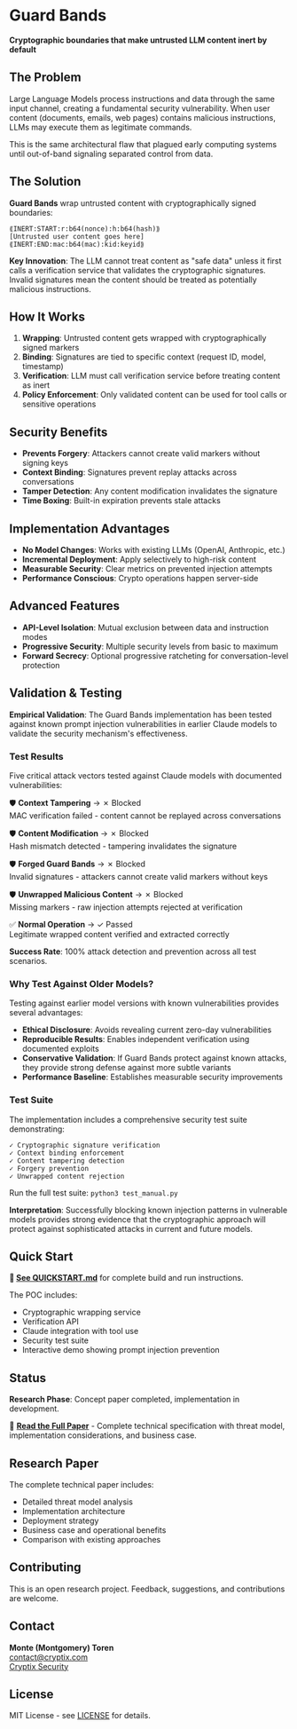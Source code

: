 # Guard Bands

**Cryptographic boundaries that make untrusted LLM content inert by default**

## The Problem

Large Language Models process instructions and data through the same input channel, creating a fundamental security vulnerability. When user content (documents, emails, web pages) contains malicious instructions, LLMs may execute them as legitimate commands.

This is the same architectural flaw that plagued early computing systems until out-of-band signaling separated control from data.

## The Solution

**Guard Bands** wrap untrusted content with cryptographically signed boundaries:

```
⟪INERT:START:r:b64(nonce):h:b64(hash)⟫
[Untrusted user content goes here]
⟪INERT:END:mac:b64(mac):kid:keyid⟫
```

**Key Innovation**: The LLM cannot treat content as "safe data" unless it first calls a verification service that validates the cryptographic signatures. Invalid signatures mean the content should be treated as potentially malicious instructions.

## How It Works

1. **Wrapping**: Untrusted content gets wrapped with cryptographically signed markers
2. **Binding**: Signatures are tied to specific context (request ID, model, timestamp)
3. **Verification**: LLM must call verification service before treating content as inert
4. **Policy Enforcement**: Only validated content can be used for tool calls or sensitive operations

## Security Benefits

- **Prevents Forgery**: Attackers cannot create valid markers without signing keys
- **Context Binding**: Signatures prevent replay attacks across conversations  
- **Tamper Detection**: Any content modification invalidates the signature
- **Time Boxing**: Built-in expiration prevents stale attacks

## Implementation Advantages

- **No Model Changes**: Works with existing LLMs (OpenAI, Anthropic, etc.)
- **Incremental Deployment**: Apply selectively to high-risk content
- **Measurable Security**: Clear metrics on prevented injection attempts
- **Performance Conscious**: Crypto operations happen server-side

## Advanced Features

- **API-Level Isolation**: Mutual exclusion between data and instruction modes
- **Progressive Security**: Multiple security levels from basic to maximum
- **Forward Secrecy**: Optional progressive ratcheting for conversation-level protection

## Validation & Testing

**Empirical Validation**: The Guard Bands implementation has been tested against known prompt injection vulnerabilities in earlier Claude models to validate the security mechanism's effectiveness.

### Test Results

Five critical attack vectors tested against Claude models with documented vulnerabilities:

🛡️ **Context Tampering** → ✗ Blocked  
MAC verification failed - content cannot be replayed across conversations

🛡️ **Content Modification** → ✗ Blocked  
Hash mismatch detected - tampering invalidates the signature

🛡️ **Forged Guard Bands** → ✗ Blocked  
Invalid signatures - attackers cannot create valid markers without keys

🛡️ **Unwrapped Malicious Content** → ✗ Blocked  
Missing markers - raw injection attempts rejected at verification

✅ **Normal Operation** → ✓ Passed  
Legitimate wrapped content verified and extracted correctly

**Success Rate**: 100% attack detection and prevention across all test scenarios.

### Why Test Against Older Models?

Testing against earlier model versions with known vulnerabilities provides several advantages:

- **Ethical Disclosure**: Avoids revealing current zero-day vulnerabilities
- **Reproducible Results**: Enables independent verification using documented exploits
- **Conservative Validation**: If Guard Bands protect against known attacks, they provide strong defense against more subtle variants
- **Performance Baseline**: Establishes measurable security improvements

### Test Suite

The implementation includes a comprehensive security test suite demonstrating:
```
✓ Cryptographic signature verification
✓ Context binding enforcement  
✓ Content tampering detection
✓ Forgery prevention
✓ Unwrapped content rejection
```

Run the full test suite: `python3 test_manual.py`

**Interpretation**: Successfully blocking known injection patterns in vulnerable models provides strong evidence that the cryptographic approach will protect against sophisticated attacks in current and future models.

## Quick Start

**📘 [See QUICKSTART.md](./QUICKSTART.md)** for complete build and run instructions.

The POC includes:
- Cryptographic wrapping service
- Verification API
- Claude integration with tool use
- Security test suite
- Interactive demo showing prompt injection prevention

## Status

**Research Phase**: Concept paper completed, implementation in development.

📄 **[Read the Full Paper](./Guard-Bands-Paper.pdf)** - Complete technical specification with threat model, implementation considerations, and business case.

## Research Paper

The complete technical paper includes:
- Detailed threat model analysis
- Implementation architecture
- Deployment strategy
- Business case and operational benefits
- Comparison with existing approaches

## Contributing

This is an open research project. Feedback, suggestions, and contributions are welcome.

## Contact

**Monte (Montgomery) Toren**  
contact@cryptix.com  
[Cryptix Security](https://github.com/Cryptix-Security)

## License

MIT License - see [LICENSE](LICENSE) for details.
